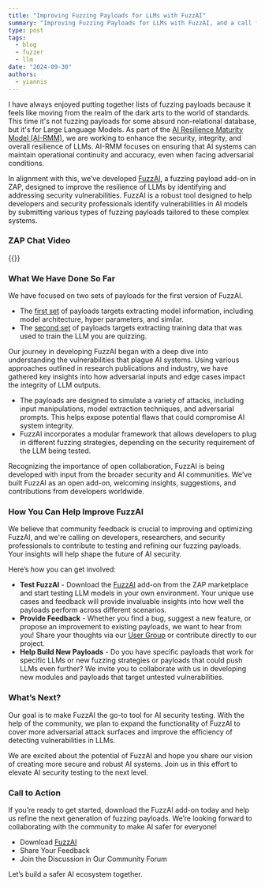 ```yaml
---
title: "Improving Fuzzing Payloads for LLMs with FuzzAI"
summary: "Improving Fuzzing Payloads for LLMs with FuzzAI, and a call for community feedback."
type: post
tags:
  - blog
  - fuzzer
  - llm
date: "2024-09-30"
authors:
  - yiannis
---
```


I have always enjoyed putting together lists of fuzzing payloads because it feels like moving from the realm of the dark arts 
to the world of standards. This time it's not fuzzing payloads for some absurd non-relational database, but it's for Large Language Models. 
As part of the [AI Resilience Maturity Model (AI-RMM)](https://osf.io/kb8a5/), 
we are working to enhance the security, integrity, and overall resilience of LLMs. 
AI-RMM focuses on ensuring that AI systems can maintain operational continuity and accuracy, even when facing adversarial conditions. 

In alignment with this, we’ve developed [FuzzAI](/docs/desktop/addons/fuzzai-files/), a fuzzing payload add-on in ZAP, 
designed to improve the resilience of LLMs by identifying and addressing security vulnerabilities. 
FuzzAI is a robust tool designed to help developers and security professionals identify vulnerabilities in AI models by 
submitting various types of fuzzing payloads tailored to these complex systems.

### ZAP Chat Video

{{<youtube uuid="hZ9yeXK2DLY">}}

### What We Have Done So Far
We have focused on two sets of payloads for the first version of FuzzAI. 

* The [first set](/docs/desktop/addons/fuzzai-files/#extract-training-data) of payloads targets extracting model information, including model architecture, hyper parameters, and similar. 
* The [second set](/docs/desktop/addons/fuzzai-files/#extract-model-information) of payloads targets extracting training data that was used to train the LLM you are quizzing. 

Our journey in developing FuzzAI began with a deep dive into understanding the vulnerabilities that plague AI systems. 
Using various approaches outlined in research publications and industry, we have gathered key insights into how adversarial inputs and edge cases impact the integrity of LLM outputs.

* The payloads are designed to simulate a variety of attacks, including input manipulations, model extraction techniques, and adversarial prompts. This helps expose potential flaws that could compromise AI system integrity.
* FuzzAI incorporates a modular framework that allows developers to plug in different fuzzing strategies, depending on the security requirement of the LLM being tested.

Recognizing the importance of open collaboration, FuzzAI is being developed with input from the broader security and AI communities. We’ve built FuzzAI as an open add-on, welcoming insights, suggestions, and contributions from developers worldwide.

### How You Can Help Improve FuzzAI
We believe that community feedback is crucial to improving and optimizing FuzzAI, and we're calling on developers, researchers, and security professionals to contribute to testing and refining our fuzzing payloads. Your insights will help shape the future of AI security.

Here’s how you can get involved:

* **Test FuzzAI** - Download the [FuzzAI](/docs/desktop/addons/fuzzai-files/) add-on from the ZAP marketplace and start testing LLM models in your own environment. Your unique use cases and feedback will provide invaluable insights into how well the payloads perform across different scenarios.
* **Provide Feedback** - Whether you find a bug, suggest a new feature, or propose an improvement to existing payloads, we want to hear from you! Share your thoughts via our [User Group](https://groups.google.com/g/zaproxy-users/c/hp1oBbhyRg0/m/xqW8RIQoBQAJ) or contribute directly to our project.
* **Help Build New Payloads** - Do you have specific payloads that work for specific LLMs or new fuzzing strategies or payloads that could push LLMs even further? We invite you to collaborate with us in developing new modules and payloads that target untested vulnerabilities.

### What’s Next?
Our goal is to make FuzzAI the go-to tool for AI security testing. With the help of the community, we plan to expand the functionality of FuzzAI to cover more adversarial attack surfaces and improve the efficiency of detecting vulnerabilities in LLMs.

We are excited about the potential of FuzzAI and hope you share our vision of creating more secure and robust AI systems. Join us in this effort to elevate AI security testing to the next level.

### Call to Action
If you’re ready to get started, download the FuzzAI add-on today and help us refine the next generation of fuzzing payloads. We’re looking forward to collaborating with the community to make AI safer for everyone!

* Download [FuzzAI](/docs/desktop/addons/fuzzai-files/)
* Share Your Feedback 
* Join the Discussion in Our Community Forum

Let’s build a safer AI ecosystem together.
